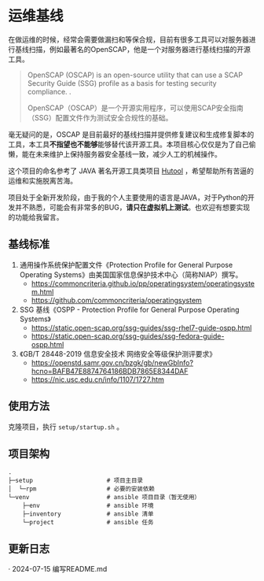 # 运维基线
在做运维的时候，经常会需要做漏扫和等保合规，目前有很多工具可以对服务器进行基线扫描，例如最著名的OpenSCAP，他是一个对服务器进行基线扫描的开源工具。
> OpenSCAP (OSCAP) is an open-source utility that can use a SCAP Security Guide (SSG) profile as a basis for testing security compliance. .
> 
> OpenSCAP（OSCAP）是一个开源实用程序，可以使用SCAP安全指南（SSG）配置文件作为测试安全合规性的基础。

毫无疑问的是，OSCAP 是目前最好的基线扫描并提供修复建议和生成修复脚本的工具，本工具**不指望也不能够**能够替代该开源工具。本项目核心仅仅是为了自己偷懒，能在未来维护上保持服务器安全基线一致，减少人工的机械操作。

这个项目的命名参考了 JAVA 著名开源工具类项目 [Hutool](https://doc.hutool.cn/) ，希望帮助所有苦逼的运维和实施脱离苦海。

项目处于全新开发阶段，由于我的个人主要使用的语言是JAVA，对于Python的开发并不熟悉，可能会有非常多的BUG，**请只在虚拟机上测试**。也欢迎有想要实现的功能给我留言。

## 基线标准

1. 通用操作系统保护配置文件《Protection Profile for General Purpose Operating Systems》由美国国家信息保护技术中心（简称NIAP）撰写。 
   - https://commoncriteria.github.io/pp/operatingsystem/operatingsystem.html
   - https://github.com/commoncriteria/operatingsystem
2. SSG 基线《OSPP - Protection Profile for General Purpose Operating Systems》
   - https://static.open-scap.org/ssg-guides/ssg-rhel7-guide-ospp.html
   - https://static.open-scap.org/ssg-guides/ssg-fedora-guide-ospp.html
3. 《GB/T 28448-2019 信息安全技术 网络安全等级保护测评要求》
   - https://openstd.samr.gov.cn/bzgk/gb/newGbInfo?hcno=BAFB47E8874764186BDB7865E8344DAF
   - https://nic.usc.edu.cn/info/1107/1727.htm

## 使用方法

克隆项目，执行 `setup/startup.sh` 。

## 项目架构
```
.
├─setup						# 项目主目录
│  └─rpm					# 必要的安装依赖
└─venv						# ansible 项目目录（暂无使用）
    ├─env					# ansible 环境
    ├─inventory				# ansible 清单
    └─project				# ansible 任务
```

## 更新日志
· 2024-07-15    编写README.md
